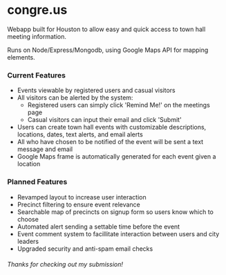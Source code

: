 # congre.us
Webapp built for Houston to allow easy and quick access to town hall meeting information.

Runs on Node/Express/Mongodb, using Google Maps API for mapping elements.

### Current Features
* Events viewable by registered users and casual visitors
* All visitors can be alerted by the system:
  - Registered users can simply click 'Remind Me!' on the meetings page
  - Casual visitors can input their email and click 'Submit'
* Users can create town hall events with customizable descriptions, locations, dates, text alerts, and email alerts
* All who have chosen to be notified of the event will be sent a text message and email
* Google Maps frame is automatically generated for each event given a location

### Planned Features
* Revamped layout to increase user interaction
* Precinct filtering to ensure event relevance
* Searchable map of precincts on signup form so users know which to choose
* Automated alert sending a settable time before the event
* Event comment system to facillitate interaction between users and city leaders
* Upgraded security and anti-spam email checks

###### Thanks for checking out my submission!
